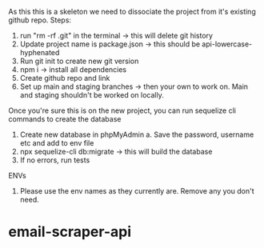 As this this is a skeleton we need to dissociate the project from it's existing github repo. Steps:

1.  run "rm -rf .git" in the terminal -> this will delete git history
2.  Update project name is package.json -> this should be api-lowercase-hyphenated
3.  Run git init to create new git version
4.  npm i -> install all dependencies
5.  Create github repo and link
6.  Set up main and staging branches -> then your own to work on. Main and staging shouldn't be worked on locally.

Once you're sure this is on the new project, you can run sequelize cli commands to create the database

1. Create new database in phpMyAdmin
   a. Save the password, username etc and add to env file
2. npx sequelize-cli db:migrate -> this will build the database
3. If no errors, run tests

ENVs

1.  Please use the env names as they currently are. Remove any you don't need.
# email-scraper-api
